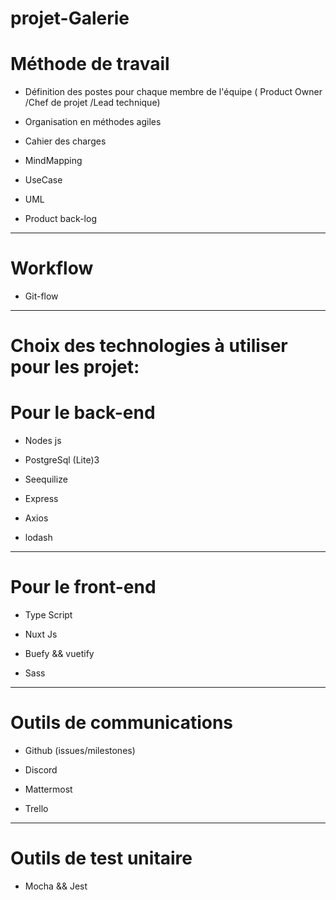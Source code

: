 # projet-Galerie 


# Méthode de travail 
- Définition des postes pour chaque membre de l'équipe ( Product Owner /Chef de projet /Lead technique)

- Organisation en méthodes agiles 

- Cahier des charges

- MindMapping

- UseCase

- UML

- Product back-log
***

# Workflow
- Git-flow
***

# Choix des technologies à utiliser pour les projet:

# Pour le back-end
- Nodes js

- PostgreSql (Lite)3

- Seequilize 


- Express

- Axios

- lodash 

***
# Pour le front-end
- Type Script

- Nuxt Js

- Buefy && vuetify 

- Sass

***
# Outils de communications
- Github (issues/milestones)

- Discord

- Mattermost

- Trello

***
# Outils de test unitaire
- Mocha && Jest


